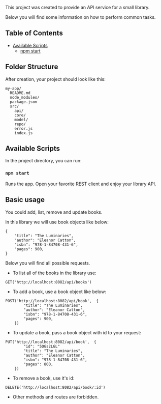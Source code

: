This project was created to provide an API service for a small library.

Below you will find some information on how to perform common tasks.

## Table of Contents

- [Available Scripts](#available-scripts)
  - [npm start](#npm-start)

## Folder Structure

After creation, your project should look like this:

```
my-app/
  README.md
  node_modules/
  package.json
  src/
    api/
    core/
    model/
    repo/
    error.js
    index.js
```

## Available Scripts

In the project directory, you can run:

### `npm start`

Runs the app.
Open your favorite REST client and enjoy your library API.

## Basic usage

You could add, list, remove and update books.

In this library we will use book objects like below:

```
{
    "title": "The Luminaries",
    "author": "Eleanor Catton",
    "isbn": "978-1-84708-431-6",
    "pages": 900,
}
```

Below you will find all possible requests.

- To list all of the books in the library use:

```
GET('http://localhost:8082/api/books')
```

- To add a book, use a book object like below:

```
POST('http://localhost:8082/api/book',  {
        "title": "The Luminaries",
        "author": "Eleanor Catton",
        "isbn": "978-1-84708-431-6",
        "pages": 900,
    })
```

- To update a book, pass a book object with id to your request:

```
PUT('http://localhost:8082/api/book',  {
        "id": "5OGs2LGL"
        "title": "The Luminaries",
        "author": "Eleanor Catton",
        "isbn": "978-1-84708-431-6",
        "pages": 800,
    })
```

- To remove a book, use it's id:

```
DELETE('http://localhost:8082/api/book/:id')
```

- Other methods and routes are forbidden.

